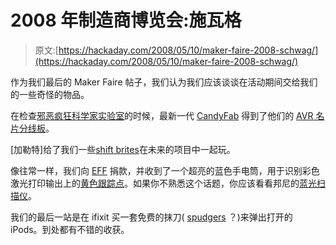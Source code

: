 # 2008 年制造商博览会:施瓦格

> 原文:[https://hackaday.com/2008/05/10/maker-faire-2008-schwag/](https://hackaday.com/2008/05/10/maker-faire-2008-schwag/)

作为我们最后的 Maker Faire 帖子，我们认为我们应该谈谈在活动期间交给我们的一些奇怪的物品。

在检查[邪恶疯狂科学家实验室](http://www.evilmadscientist.com/)的时候，最新一代 [CandyFab](http://candyfab.org/) 得到了他们的 [AVR 名片分线板](http://www.evilmadscientist.com/article.php/card)。

[加勒特]给了我们一些[shift brites](http://www.hackaday.com/2008/05/08/maker-faire-2008-shiftbright-rgb-led-module/)在未来的项目中一起玩。

像往常一样，我们向 [EFF](http://www.eff.org/) 捐款，并收到了一个超亮的蓝色手电筒，用于识别彩色激光打印输出上的[黄色跟踪点](http://w2.eff.org/Privacy/printers/)。如果你不熟悉这个话题，你应该看看邦尼的[蓝光扫描仪](http://www.hackaday.com/2005/10/17/eff-reverses-color-laser-printer-fingerprints/)。

我们的最后一站是在 ifixit 买一套免费的抹刀( [spudgers](http://www.ifixit.com/Apple-Parts/Metal-Spudger/IF145-012) ？)来弹出打开的 iPods。到处都有不错的收获。